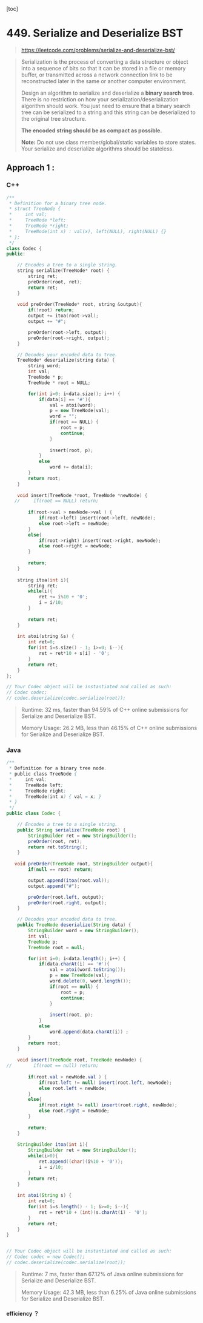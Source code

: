 [toc]

#  449. Serialize and Deserialize BST

> https://leetcode.com/problems/serialize-and-deserialize-bst/

> Serialization is the process of converting a data structure or object into a sequence of bits so that it can be stored in a file or memory buffer, or transmitted across a network connection link to be reconstructed later in the same or another computer environment.
>
> Design an algorithm to serialize and deserialize a **binary search tree**. There is no restriction on how your serialization/deserialization algorithm should work. You just need to ensure that a binary search tree can be serialized to a string and this string can be deserialized to the original tree structure.
>
> **The encoded string should be as compact as possible.**
>
> **Note:** Do not use class member/global/static variables to store states. Your serialize and deserialize algorithms should be stateless.

## Approach 1 : 

### C++

```c++
/**
 * Definition for a binary tree node.
 * struct TreeNode {
 *     int val;
 *     TreeNode *left;
 *     TreeNode *right;
 *     TreeNode(int x) : val(x), left(NULL), right(NULL) {}
 * };
 */
class Codec {
public:

    // Encodes a tree to a single string.
    string serialize(TreeNode* root) {
        string ret;
        preOrder(root, ret);
        return ret;
    }
    
    void preOrder(TreeNode* root, string &output){
        if(!root) return;
        output += itoa(root->val);
        output += "#";

        preOrder(root->left, output);
        preOrder(root->right, output);
    }

    // Decodes your encoded data to tree.
    TreeNode* deserialize(string data) {
        string word; 
        int val;
        TreeNode * p;
        TreeNode * root = NULL;

        for(int i=0; i<data.size(); i++) {
            if(data[i] == '#'){
                val = atoi(word);
                p = new TreeNode(val);
                word = "";
                if(root == NULL) {
                    root = p;
                    continue;
                }
                
                insert(root, p);
            }
            else
                word += data[i];
        }
        return root;
    }
    
    void insert(TreeNode *root, TreeNode *newNode) {
   //     if(root == NULL) return;
        
        if(root->val > newNode->val ) {
            if(root->left) insert(root->left, newNode);
            else root->left = newNode;
        }
        else{
            if(root->right) insert(root->right, newNode);
            else root->right = newNode;
        }
        
        return;
    }
    
    string itoa(int i){
        string ret;
        while(i){
            ret += i%10 + '0';
            i = i/10;
        }
        
        return ret;
    }
    
    int atoi(string &s) {
        int ret=0;
        for(int i=s.size() - 1; i>=0; i--){
            ret = ret*10 + s[i] - '0';
        }
        return ret;
    }
};

// Your Codec object will be instantiated and called as such:
// Codec codec;
// codec.deserialize(codec.serialize(root));
```
>Runtime: 32 ms, faster than 94.59% of C++ online submissions for Serialize and Deserialize BST.
>
>Memory Usage: 26.2 MB, less than 46.15% of C++ online submissions for Serialize and Deserialize BST.

### Java

```java
/**
 * Definition for a binary tree node.
 * public class TreeNode {
 *     int val;
 *     TreeNode left;
 *     TreeNode right;
 *     TreeNode(int x) { val = x; }
 * }
 */
public class Codec {

    // Encodes a tree to a single string.
    public String serialize(TreeNode root) {
        StringBuilder ret = new StringBuilder();
        preOrder(root, ret);
        return ret.toString();
    }
    
   void preOrder(TreeNode root, StringBuilder output){
        if(null == root) return;

        output.append(itoa(root.val));
        output.append("#");

        preOrder(root.left, output);
        preOrder(root.right, output);
    }

    // Decodes your encoded data to tree.
    public TreeNode deserialize(String data) {
        StringBuilder word = new StringBuilder(); 
        int val;
        TreeNode p;
        TreeNode root = null;

        for(int i=0; i<data.length(); i++) {
            if(data.charAt(i) == '#'){
                val = atoi(word.toString());
                p = new TreeNode(val);
                word.delete(0, word.length()); 
                if(root == null) {
                    root = p;
                    continue;
                }
                
                insert(root, p);
            }
            else
                word.append(data.charAt(i)) ;
        }
        return root;
    }
    
    void insert(TreeNode root, TreeNode newNode) {
//        if(root == null) return;
        
        if(root.val > newNode.val ) {
            if(root.left != null) insert(root.left, newNode);
            else root.left = newNode;
        }
        else{
            if(root.right != null) insert(root.right, newNode);
            else root.right = newNode;
        }
        
        return;
    }
    
    StringBuilder itoa(int i){
        StringBuilder ret = new StringBuilder();
        while(i>0){
            ret.append((char)(i%10 + '0'));
            i = i/10;
        }
        return ret;
    }
    
    int atoi(String s) {
        int ret=0;
        for(int i=s.length() - 1; i>=0; i--){
            ret = ret*10 + (int)(s.charAt(i) - '0');
        }
        return ret;
    }
}


// Your Codec object will be instantiated and called as such:
// Codec codec = new Codec();
// codec.deserialize(codec.serialize(root));
```

>Runtime: 7 ms, faster than 67.12% of Java online submissions for Serialize and Deserialize BST.
>
>Memory Usage: 42.3 MB, less than 6.25% of Java online submissions for Serialize and Deserialize BST.

#### efficiency ？